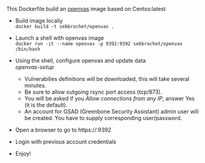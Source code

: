 This Dockerfile build an [openvas](http://www.openvas.org/) image based on Centos:latest

* Build image locally   
```docker build -t sebbrochet/openvas .```

* Launch a shell with openvas image   
```docker run -it --name openvas -p 9392:9392 sebbrochet/openvas /bin/bash```

* Using the shell, configure openvas and update data   
*openvas-setup*   

   * Vulnerabilies definitions will be downloaded, this will take several minutes.
   * Be sure to allow outgoing rsync port access (tcp/873).
   * You will be asked if you *Allow connections from any IP*, answer Yes (it is the default).
   * An account for GSAD (Greenbone Security Assistant) admin user will  be created.
     You have to supply corresponding user/password.

* Open a browser to go to https://<DockerHostIP>:9392   

* Login with previous account credentials   

* Enjoy!   


